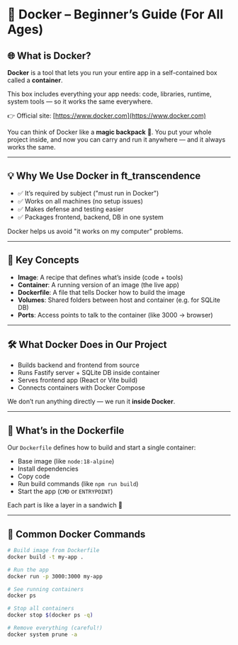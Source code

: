 # 🐳 Docker – Beginner’s Guide (For All Ages)

## 🌐 What is Docker?

**Docker** is a tool that lets you run your entire app in a self-contained box called a **container**.

This box includes everything your app needs: code, libraries, runtime, system tools — so it works the same everywhere.

👉 Official site: [https://www.docker.com](https://www.docker.com)

You can think of Docker like a **magic backpack** 🎒. You put your whole project inside, and now you can carry and run it anywhere — and it always works the same.

---

## 💡 Why We Use Docker in ft_transcendence

- ✅ It’s required by subject ("must run in Docker")  
- ✅ Works on all machines (no setup issues)  
- ✅ Makes defense and testing easier  
- ✅ Packages frontend, backend, DB in one system  

Docker helps us avoid "it works on my computer" problems.

---

## 🧱 Key Concepts

- **Image**: A recipe that defines what’s inside (code + tools)  
- **Container**: A running version of an image (the live app)  
- **Dockerfile**: A file that tells Docker how to build the image  
- **Volumes**: Shared folders between host and container (e.g. for SQLite DB)  
- **Ports**: Access points to talk to the container (like 3000 → browser)  

---

## 🛠️ What Docker Does in Our Project

- Builds backend and frontend from source  
- Runs Fastify server + SQLite DB inside container  
- Serves frontend app (React or Vite build)  
- Connects containers with Docker Compose  

We don’t run anything directly — we run it **inside Docker**.

---

## 🧩 What’s in the Dockerfile

Our `Dockerfile` defines how to build and start a single container:
- Base image (like `node:18-alpine`)  
- Install dependencies  
- Copy code  
- Run build commands (like `npm run build`)  
- Start the app (`CMD` or `ENTRYPOINT`)  

Each part is like a layer in a sandwich 🥪

---

## 🚀 Common Docker Commands

```bash
# Build image from Dockerfile
docker build -t my-app .

# Run the app
docker run -p 3000:3000 my-app

# See running containers
docker ps

# Stop all containers
docker stop $(docker ps -q)

# Remove everything (careful!)
docker system prune -a
